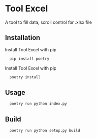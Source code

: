 
# Tool Excel

A tool to fill data, scroll control for .xlsx file


## Installation
Install Tool Excel with pip

```bash
  pip install poetry
```

Install Tool Excel with pip

```bash
  poetry install
```

## Usage

```bash
  poetry run python index.py
```
## Build

```bash
  poetry run python setup.py build
```